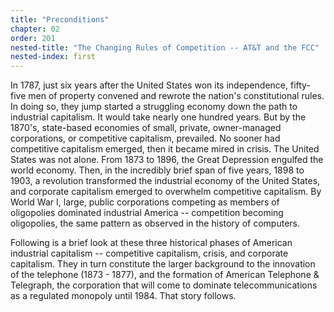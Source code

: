 ```yaml
---
title: "Preconditions"
chapter: 02
order: 201
nested-title: "The Changing Rules of Competition -- AT&T and the FCC"
nested-index: first
---
```


In 1787, just six years after the United States won its independence, fifty-five men of property convened and rewrote the nation's constitutional rules. In doing so, they jump started a struggling economy down the path to industrial capitalism. It would take nearly one hundred years. But by the 1870's, state-based economies of small, private, owner-managed corporations, or competitive capitalism, prevailed. No sooner had competitive capitalism emerged, then it became mired in crisis. The United States was not alone. From 1873 to 1896, the Great Depression engulfed the world economy. Then, in the incredibly brief span of five years, 1898 to 1903, a revolution transformed the industrial economy of the United States, and corporate capitalism emerged to overwhelm competitive capitalism. By World War I, large, public corporations competing as members of oligopolies dominated industrial America -- competition becoming oligopolies, the same pattern as observed in the history of computers.

Following is a brief look at these three historical phases of American industrial capitalism -- competitive capitalism, crisis, and corporate capitalism. They in turn constitute the larger background to the innovation of the telephone (1873 - 1877), and the formation of American Telephone & Telegraph, the corporation that will come to dominate telecommunications as a regulated monopoly until 1984. That story follows.

